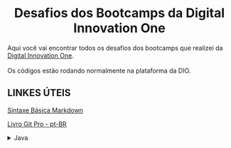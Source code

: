 <h1 align="center">Desafios dos Bootcamps da Digital Innovation One</h1>

Aqui você vai encontrar todos os desafios dos bootcamps que realizei da [Digital Innovation One](https://digitalinnovation.one/).<br><br>
Os códigos estão rodando normalmente na plataforma da DIO.


## LINKES ÚTEIS
[Sintaxe Básica Markdown](https://www.markdownguide.org/basic-syntax/)

[Livro Git Pro - pt-BR](https://git-scm.com/book/pt-br/v2)


<!-- Java -->
<details>
  <summary><span>Java</span></summary>
  <div>
    <h4>Dominando Algoritmos Básicos com Desafios de Código Java</h4>
    <a href="">Mesada do Sobrinho</a><br/>
     </div>
</details>